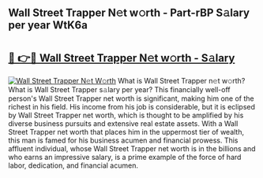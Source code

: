 ## Wall Street Trapper N𝚎t w𝚘rth - Part-rBP S𝚊lary per year WtK6a

# <h2><a href="http://gc38y15.nevu.top/?p=Wall+Street+Trapper">🔗 👉🔴 Wall Street Trapper N𝚎t w𝚘rth - S𝚊lary</a></h2>

[![Wall Street Trapper N𝚎t W𝚘rth](https://i.imgur.com/Oavwk0R.jpeg)](http://gc38y15.nevu.top/?p=Wall+Street+Trapper)
What is Wall Street Trapper n𝚎t w𝚘rth? What is Wall Street Trapper s𝚊lary per year?
This financially well-off person's Wall Street Trapper net worth is significant, making him one of the richest in his field. His income from his job is considerable, but it is eclipsed by Wall Street Trapper net worth, which is thought to be amplified by his diverse business pursuits and extensive real estate assets. With a Wall Street Trapper net worth that places him in the uppermost tier of wealth, this man is famed for his business acumen and financial prowess. This affluent individual, whose Wall Street Trapper net worth is in the billions and who earns an impressive salary, is a prime example of the force of hard labor, dedication, and financial acumen.

